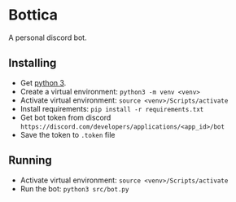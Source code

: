 # Bottica

A personal discord bot.

## Installing

- Get [python 3](https://www.python.org/downloads/).
- Create a virtual environment: `python3 -m venv <venv>`
- Activate virtual environment: `source <venv>/Scripts/activate`
- Install requirements: `pip install -r requirements.txt`
- Get bot token from discord `https://discord.com/developers/applications/<app_id>/bot`
- Save the token to `.token` file

## Running

- Activate virtual environment: `source <venv>/Scripts/activate`
- Run the bot: `python3 src/bot.py`

